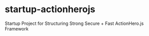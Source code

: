 # startup-actionherojs
Startup Project for Structuring Strong Secure + Fast ActionHero.js Framework
